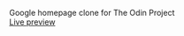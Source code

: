 Google homepage clone for The Odin Project <br>
<a href="https://simon-gavalis.github.io/google-homepage/"> Live preview </a>  
